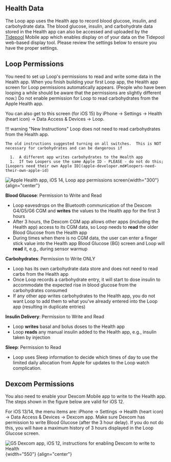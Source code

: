 ## Health Data

The Loop app uses the Health app to record blood glucose, insulin, and carbohydrate data. The blood glucose, insulin, and carbohydrate data stored in the Health app can also be accessed and uploaded by the [Tidepool](https://tidepool.org) Mobile app which enables display on of your data on the Tidepool web-based display tool. Please review the settings below to ensure you have the proper settings.

## Loop Permissions

You need to set up Loop's permissions to read and write some data in the Health app. When you finish building your first Loop app, the Health app screen for Loop permissions automatically appears. (People who have been looping a while should be aware that the permissions are slightly different now.) Do not enable permission for Loop to read carbohydrates from the Apple Health app.

You can also get to this screen (for iOS 15) by iPhone -> Settings -> Health (heart icon) -> Data Access & Devices -> Loop.

!!! warning "New Instructions"
    Loop does not need to read carbohydrates from the Health app.

    The old instructions suggested turning on all switches.  This is NOT necessary for carbohydrates and can be dangerous if

      1.  A different app writes carbohydrates to the Health app
      1.  If two Loopers use the same Apple ID - PLEASE - do not do this; [Loopers need their own Apple ID](apple-developer.md#loopers-need-their-own-apple-id)


![Apple Health app, iOS 14, Loop app permissions screen](img/loop-health-permissions.svg){width="300"}
{align="center"}


**Blood Glucose**: Permission to Write and Read

* Loop eavesdrops on the Bluetooth communication of the Dexcom G4/G5/G6 CGM and **writes** the values to the Health app for the first 3 hours
* After 3 hours, the Dexcom CGM app allows other apps (including the Health app) access to its CGM data, so Loop needs to **read** the older Blood Glucose from the Health app
* During times when there is no CGM data, the user can enter a finger stick value into the Health app Blood Glucose (BG) screen and Loop will **read** it, e.g., during sensor warmup


**Carbohydrates**: Permission to Write ONLY

* Loop has its own carbohydrate data store and does not need to read carbs from the Health app
* Once Loop records a carbohydrate entry, it will start to dose insulin to accommodate the expected rise in blood glucose from the carbohydrates consumed
* If any other app writes carbohydrates to the Health app, you do not want Loop to add them to what you've already entered into the Loop app (resulting in duplicate entries)

**Insulin Delivery**: Permission to Write and Read

* Loop **writes** basal and bolus doses to the Health app
* Loop **reads** any manual insulin added to the Health app, e.g., insulin taken by injection

**Sleep**: Permission to Read

* Loop uses Sleep information to decide which times of day to use the limited daily allocation from Apple for updates to the Loop watch complication.

## Dexcom Permissions

You also need to enable your Dexcom Mobile app to write to the Health app. The steps shown in the figure below are valid for iOS 12.

For iOS 13/14, the menu items are: iPhone -> Settings -> Health (heart icon) -> Data Access & Devices -> Dexcom app. Make sure Dexcom has permission to write Blood Glucose (after the 3 hour delay).  If you do not do this, you will have a maximum history of 3 hours displayed in the Loop Glucose screen.

![G5 Dexcom app, iOS 12, instructions for enabling Dexcom to write to Health](img/health_g5.jpg){width="550"}
{align="center"}
